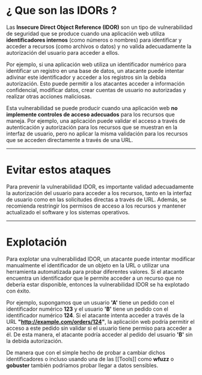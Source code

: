 # ¿ Que son las **IDORs** ?

Las **Insecure Direct Object Reference (IDOR)** son un tipo de vulnerabilidad de seguridad que se produce cuando una aplicación web utiliza **identificadores internos** (como números o nombres) para identificar y acceder a recursos (como archivos o datos) y no valida adecuadamente la autorización del usuario para acceder a ellos. 

Por ejemplo, si una aplicación web utiliza un identificador numérico para identificar un registro en una base de datos, un atacante puede intentar adivinar este identificador y acceder a los registros sin la debida autorización. Esto puede permitir a los atacantes acceder a información confidencial, modificar datos, crear cuentas de usuario no autorizadas y realizar otras acciones maliciosas. 

Esta vulnerabilidad se puede producir cuando una aplicación web **no implemente controles de acceso adecuados** para los recursos que maneja. Por ejemplo, una aplicación puede validar el acceso a través de autenticación y autorización para los recursos que se muestran en la interfaz de usuario, pero no aplicar la misma validación para los recursos que se acceden directamente a través de una URL. 

----

# Evitar estos ataques 

Para prevenir la vulnerabilidad IDOR, es importante validad adecuadamente la autorización del usuario para acceder a los recursos, tanto en la interfaz de usuario como en las solicitudes directas a través de URL. Además, se recomienda restringir los permisos de acceso a los recursos y mantener actualizado el software y los sistemas operativos. 

---

# Explotación 

Para explotar una vulnerabilidad IDOR, un atacante puede intentar modificar manualmente el identificador de un objeto en la URL o utilizar una herramienta automatizada para probar diferentes valores. Si el atacante encuentra un identificador que le permite acceder a un recurso que no debería estar disponible, entonces la vulnerabilidad IDOR se ha explotado con éxito. 

Por ejemplo, supongamos que un usuario **'A'** tiene un pedido con el identificador numérico **123** y el usuario **'B'** tiene un pedido con el identificador numérico **124**. Si el atacante intenta acceder a través de la URL **"http://example.com/orders/124"**, la aplicación web podría permitir el acceso a este pedido sin validar si el usuario tiene permiso para acceder a él. De esta manera, el atacante podría acceder al pedido del usuario **'B'** sin la debida autorización. 

De manera que con el simple hecho de probar a cambiar dichos identificadores o incluso usando una de las [[Tools]] como **wfuzz** o **gobuster** también podriamos probar llegar a datos sensibles. 